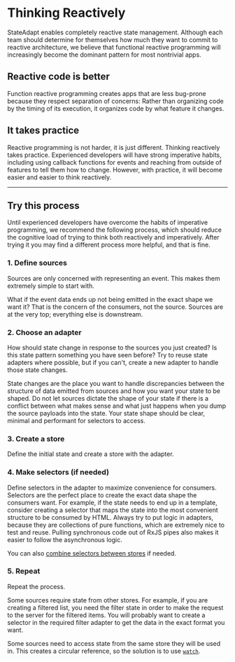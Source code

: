 # Thinking Reactively

StateAdapt enables completely reactive state management. Although each team should determine for themselves how much they want to commit to reactive architecture, we believe that functional reactive programming will increasingly become the dominant pattern for most nontrivial apps.

## Reactive code is better

Function reactive programming creates apps that are less bug-prone because they respect separation of concerns: Rather than organizing code by the timing of its execution, it organizes code by what feature it changes.

## It takes practice

Reactive programming is not harder, it is just different. Thinking reactively takes practice. Experienced developers will have strong imperative habits, including using callback functions for events and reaching from outside of features to tell them how to change. However, with practice, it will become easier and easier to think reactively.

---

## Try this process

Until experienced developers have overcome the habits of imperative programming, we recommend the following process, which should reduce the cognitive load of trying to think both reactively and imperatively. After trying it you may find a different process more helpful, and that is fine.

### 1. Define sources

Sources are only concerned with representing an event. This makes them extremely simple to start with.

What if the event data ends up not being emitted in the exact shape we want it? That is the concern of the consumers, not the source. Sources are at the very top; everything else is downstream.

### 2. Choose an adapter

How should state change in response to the sources you just created? Is this state pattern something you have seen before? Try to reuse state adapters where possible, but if you can't, create a new adapter to handle those state changes.

State changes are the place you want to handle discrepancies between the structure of data emitted from sources and how you want your state to be shaped. Do not let sources dictate the shape of your state if there is a conflict between what makes sense and what just happens when you dump the source payloads into the state. Your state shape should be clear, minimal and performant for selectors to access.

### 3. Create a store

Define the initial state and create a store with the adapter.

### 4. Make selectors (if needed)

Define selectors in the adapter to maximize convenience for consumers. Selectors are the perfect place to create the exact data shape the consumers want. For example, if the state needs to end up in a template, consider creating a selector that maps the state into the most convenient structure to be consumed by HTML. Always try to put logic in adapters, because they are collections of pure functions, which are extremely nice to test and reuse. Pulling synchronous code out of RxJS pipes also makes it easier to follow the asynchronous logic.

You can also [combine selectors between stores](/concepts/stores#joining-stores) if needed.

### 5. Repeat

Repeat the process.

Some sources require state from other stores. For example, if you are creating a filtered list, you need the filter state in order to make the request to the server for the filtered items. You will probably want to create a selector in the required filter adapter to get the data in the exact format you want.

Some sources need to access state from the same store they will be used in. This creates a circular reference, so the solution is to use [`watch`](/concepts/stores#watch).
